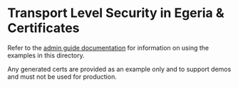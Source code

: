 <!-- SPDX-License-Identifier: CC-BY-4.0 -->
<!-- Copyright Contributors to the Egeria project. -->

# Transport Level Security in Egeria & Certificates

Refer to the [admin guide documentation](../../../open-metadata-implementation/admin-services/docs/user/configuring-the-omag-server-platform.md) for information on using the examples in this directory.

Any generated certs are provided as an example only and to support demos and must not be used for production.

